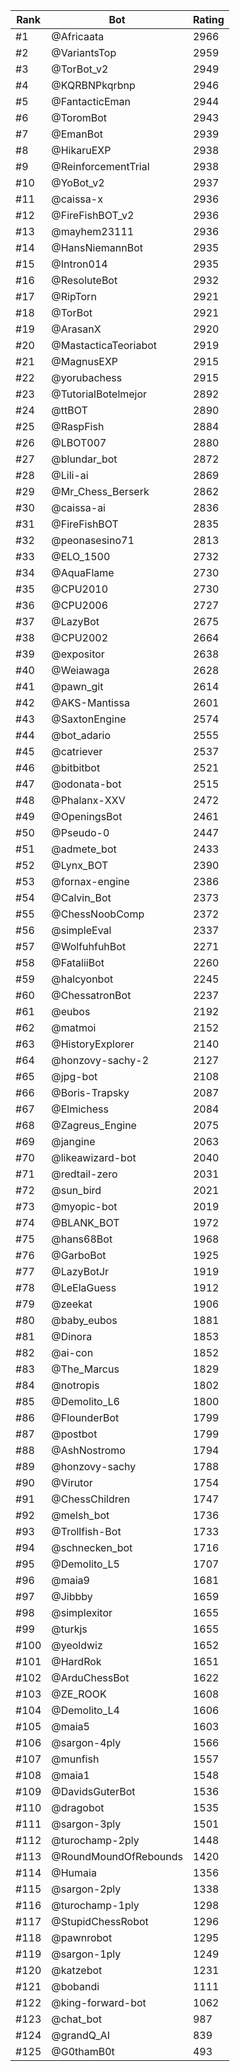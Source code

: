 Rank|Bot|Rating
---|---|---
#1|@Africaata|2966
#2|@VariantsTop|2959
#3|@TorBot_v2|2949
#4|@KQRBNPkqrbnp|2946
#5|@FantacticEman|2944
#6|@ToromBot|2943
#7|@EmanBot|2939
#8|@HikaruEXP|2938
#9|@ReinforcementTrial|2938
#10|@YoBot_v2|2937
#11|@caissa-x|2936
#12|@FireFishBOT_v2|2936
#13|@mayhem23111|2936
#14|@HansNiemannBot|2935
#15|@Intron014|2935
#16|@ResoluteBot|2932
#17|@RipTorn|2921
#18|@TorBot|2921
#19|@ArasanX|2920
#20|@MastacticaTeoriabot|2919
#21|@MagnusEXP|2915
#22|@yorubachess|2915
#23|@TutorialBotelmejor|2892
#24|@ttBOT|2890
#25|@RaspFish|2884
#26|@LBOT007|2880
#27|@blundar_bot|2872
#28|@Lili-ai|2869
#29|@Mr_Chess_Berserk|2862
#30|@caissa-ai|2836
#31|@FireFishBOT|2835
#32|@peonasesino71|2813
#33|@ELO_1500|2732
#34|@AquaFlame|2730
#35|@CPU2010|2730
#36|@CPU2006|2727
#37|@LazyBot|2675
#38|@CPU2002|2664
#39|@expositor|2638
#40|@Weiawaga|2628
#41|@pawn_git|2614
#42|@AKS-Mantissa|2601
#43|@SaxtonEngine|2574
#44|@bot_adario|2555
#45|@catriever|2537
#46|@bitbitbot|2521
#47|@odonata-bot|2515
#48|@Phalanx-XXV|2472
#49|@OpeningsBot|2461
#50|@Pseudo-0|2447
#51|@admete_bot|2433
#52|@Lynx_BOT|2390
#53|@fornax-engine|2386
#54|@Calvin_Bot|2373
#55|@ChessNoobComp|2372
#56|@simpleEval|2337
#57|@WolfuhfuhBot|2271
#58|@FataliiBot|2260
#59|@halcyonbot|2245
#60|@ChessatronBot|2237
#61|@eubos|2192
#62|@matmoi|2152
#63|@HistoryExplorer|2140
#64|@honzovy-sachy-2|2127
#65|@jpg-bot|2108
#66|@Boris-Trapsky|2087
#67|@Elmichess|2084
#68|@Zagreus_Engine|2075
#69|@jangine|2063
#70|@likeawizard-bot|2040
#71|@redtail-zero|2031
#72|@sun_bird|2021
#73|@myopic-bot|2019
#74|@BLANK_BOT|1972
#75|@hans68Bot|1968
#76|@GarboBot|1925
#77|@LazyBotJr|1919
#78|@LeElaGuess|1912
#79|@zeekat|1906
#80|@baby_eubos|1881
#81|@Dinora|1853
#82|@ai-con|1852
#83|@The_Marcus|1829
#84|@notropis|1802
#85|@Demolito_L6|1800
#86|@FlounderBot|1799
#87|@postbot|1799
#88|@AshNostromo|1794
#89|@honzovy-sachy|1788
#90|@Virutor|1754
#91|@ChessChildren|1747
#92|@melsh_bot|1736
#93|@Trollfish-Bot|1733
#94|@schnecken_bot|1716
#95|@Demolito_L5|1707
#96|@maia9|1681
#97|@Jibbby|1659
#98|@simplexitor|1655
#99|@turkjs|1655
#100|@yeoldwiz|1652
#101|@HardRok|1651
#102|@ArduChessBot|1622
#103|@ZE_ROOK|1608
#104|@Demolito_L4|1606
#105|@maia5|1603
#106|@sargon-4ply|1566
#107|@munfish|1557
#108|@maia1|1548
#109|@DavidsGuterBot|1536
#110|@dragobot|1535
#111|@sargon-3ply|1501
#112|@turochamp-2ply|1448
#113|@RoundMoundOfRebounds|1420
#114|@Humaia|1356
#115|@sargon-2ply|1338
#116|@turochamp-1ply|1298
#117|@StupidChessRobot|1296
#118|@pawnrobot|1295
#119|@sargon-1ply|1249
#120|@katzebot|1231
#121|@bobandi|1111
#122|@king-forward-bot|1062
#123|@chat_bot|987
#124|@grandQ_AI|839
#125|@G0thamB0t|493

